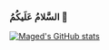 ### السَّلامُ عَلَيكُمُ 👋
[![Maged's GitHub stats](https://github-readme-stats.vercel.app/api?username=magedragheb&hide=stars&show_icons=true&theme=vue-dark)](https://github.com/anuraghazra/github-readme-stats)
<!--
**magedragheb/magedragheb** is a ✨ _special_ ✨ repository because its `README.md` (this file) appears on your GitHub profile.

Here are some ideas to get you started:

- 🔭 I’m currently working on ...
- 🌱 I’m currently learning ...
- 👯 I’m looking to collaborate on ...
- 🤔 I’m looking for help with ...
- 💬 Ask me about ...
- 📫 How to reach me: ...
- 😄 Pronouns: ...
- ⚡ Fun fact: ...
-->
